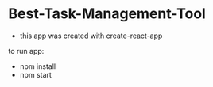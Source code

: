 # Best-Task-Management-Tool

- this app was created with create-react-app

to run app:
- npm install
- npm start
